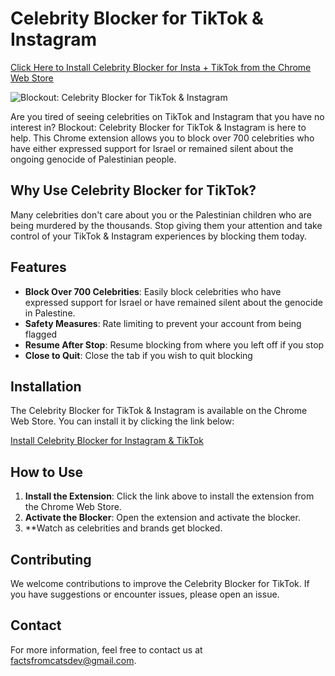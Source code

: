 # Celebrity Blocker for TikTok & Instagram

[Click Here to Install Celebrity Blocker for Insta + TikTok from the Chrome Web Store](https://chromewebstore.google.com/detail/blockout-celebrity-brand/pjeamocjemecehemagkegljddegedafo)

![Blockout: Celebrity Blocker for TikTok & Instagram](https://github.com/FactsFromCats/FactsFromCats/assets/169418602/cbd97b0a-5a28-4db0-8b70-7b53c3b53d9e)

Are you tired of seeing celebrities on TikTok and Instagram that you have no interest in? Blockout: Celebrity Blocker for TikTok & Instagram is here to help. This Chrome extension allows you to block over 700 celebrities who have either expressed support for Israel or remained silent about the ongoing genocide of Palestinian people. 

## Why Use Celebrity Blocker for TikTok?

Many celebrities don't care about you or the Palestinian children who are being murdered by the thousands. Stop giving them your attention and take control of your TikTok & Instagram experiences by blocking them today.

## Features

- **Block Over 700 Celebrities**: Easily block celebrities who have expressed support for Israel or have remained silent about the genocide in Palestine.
- **Safety Measures**: Rate limiting to prevent your account from being flagged
- **Resume After Stop**: Resume blocking from where you left off if you stop
- **Close to Quit**: Close the tab if you wish to quit blocking

## Installation

The Celebrity Blocker for TikTok & Instagram is available on the Chrome Web Store. You can install it by clicking the link below:

[Install Celebrity Blocker for Instagram &  TikTok](https://chromewebstore.google.com/detail/blockout-celebrity-brand/pjeamocjemecehemagkegljddegedafo)

## How to Use

1. **Install the Extension**: Click the link above to install the extension from the Chrome Web Store.
2. **Activate the Blocker**: Open the extension and activate the blocker.
3. **Watch as celebrities and brands get blocked.

## Contributing

We welcome contributions to improve the Celebrity Blocker for TikTok. If you have suggestions or encounter issues, please open an issue.

## Contact

For more information, feel free to contact us at [factsfromcatsdev@gmail.com](mailto:factsfromcatsdev@gmail.com).

